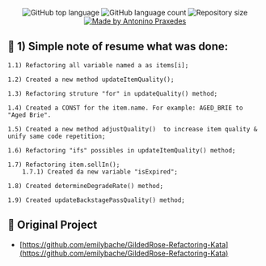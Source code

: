 <p align="center">
  <img alt="GitHub top language" src="https://img.shields.io/github/languages/top/apfjunior/GildedRose-Refactoring-Kata">
  <img alt="GitHub language count" src="https://img.shields.io/github/languages/count/apfjunior/GildedRose-Refactoring-Kata">
  <img alt="Repository size" src="https://img.shields.io/github/repo-size/apfjunior/GildedRose-Refactoring-Kata">
  <a href="https://github.com/apfjunior">
    <img alt="Made by Antonino Praxedes" src="https://img.shields.io/badge/created%20by-Antonino%20Praxedes-blue">
  </a>
</p>

## :memo: 1) Simple note of resume what was done:

	1.1) Refactoring all variable named a as items[i];
	
	1.2) Created a new method updateItemQuality();
	
	1.3) Refactoring struture "for" in updateQuality() method;
	
	1.4) Created a CONST for the item.name. For example: AGED_BRIE to "Aged Brie".
	
	1.5) Created a new method adjustQuality()  to increase item quality & unify same code repetition;
	
	1.6) Refactoring "ifs" possibles in updateItemQuality() method;
	
	1.7) Refactoring item.sellIn();
		1.7.1) Created da new variable "isExpired";
	
	1.8) Created determineDegradeRate() method;
	
	1.9) Created updateBackstagePassQuality() method;
	

## :magnet: Original Project
- [https://github.com/emilybache/GildedRose-Refactoring-Kata](https://github.com/emilybache/GildedRose-Refactoring-Kata)	
